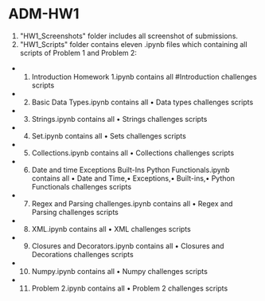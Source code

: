 # ADM-HW1
1. "HW1_Screenshots" folder includes all screenshot of submissions. 
2. "HW1_Scripts" folder contains  eleven .ipynb files which containing all scripts of Problem 1 and Problem 2:
* 1) Introduction Homework 1.ipynb contains all #Introduction challenges scripts
* 2) Basic Data Types.ipynb contains all • Data types challenges scripts
* 3) Strings.ipynb contains all • Strings challenges scripts
* 4) Set.ipynb contains all • Sets challenges scripts
* 5) Collections.ipynb contains all • Collections challenges scripts
* 6) Date and time Exceptions Built-Ins Python Functionals.ipynb contains all • Date and Time,• Exceptions,• Built-ins,• Python Functionals challenges scripts
* 7) Regex and Parsing challenges.ipynb contains all • Regex and Parsing challenges scripts
* 8) XML.ipynb contains all • XML challenges scripts
* 9) Closures and Decorators.ipynb contains all • Closures and Decorations challenges scripts
* 10) Numpy.ipynb contains all • Numpy challenges scripts
* 11) Problem 2.ipynb contains all • Problem 2 challenges scripts

